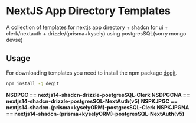 # NextJS App Directory Templates

A collection of templates for nextjs app directory + shadcn for ui + clerk/nextauth + drizzle/(prisma+kysely) using postgresSQL(sorry mongo devse)

## Usage

For downloading templates you need to install the npm package [degit](https://www.npmjs.com/package/degit).

```bash
npm install -g degit
```

**NSDPGC == nextjs14-shadcn-drizzle-postgresSQL-Clerk**
**NSDPGCNA == nextjs14-shadcn-drizzle-postgresSQL-NextAuth(v5)**
**NSPKJPGC == nextjs14-shadcn-(prisma+kyselyORM)-postgresSQL-Clerk**
**NSPKJPGNA == nextjs14-shadcn-(prisma+kyselyORM)-postgresSQL-NextAuth(v5)**
